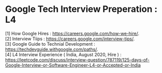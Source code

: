 
# Google Tech Interview Preperation : L4

[1] How Google Hires : https://careers.google.com/how-we-hire/.    
[2] Interview Tiips : https://careers.google.com/interview-tips/.   
[3] Google Guide to Technial Development : https://techdevguide.withgoogle.com/paths/.   
[4] L4 Interview Experience ( India, August 2020, Hire ) : https://leetcode.com/discuss/interview-question/787119/125-days-of-Google-Interview-or-Software-Engineer-L4-or-Accepted-or-India

